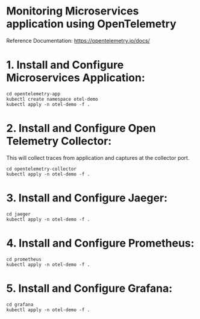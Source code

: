 # Monitoring Microservices application using OpenTelemetry 
Reference Documentation: https://opentelemetry.io/docs/

# 1. Install and Configure Microservices Application:  

    cd opentelemetry-app
    kubectl create namespace otel-demo
    kubectl apply -n otel-demo -f .

# 2. Install and Configure Open Telemetry Collector:  

This will collect traces from application and captures at the collector port.

    cd opentelemetry-collector
    kubectl apply -n otel-demo -f .

# 3. Install and Configure Jaeger:  

    cd jaeger
    kubectl apply -n otel-demo -f .

# 4. Install and Configure Prometheus:  

    cd prometheus
    kubectl apply -n otel-demo -f .

# 5. Install and Configure Grafana:  

    cd grafana
    kubectl apply -n otel-demo -f .